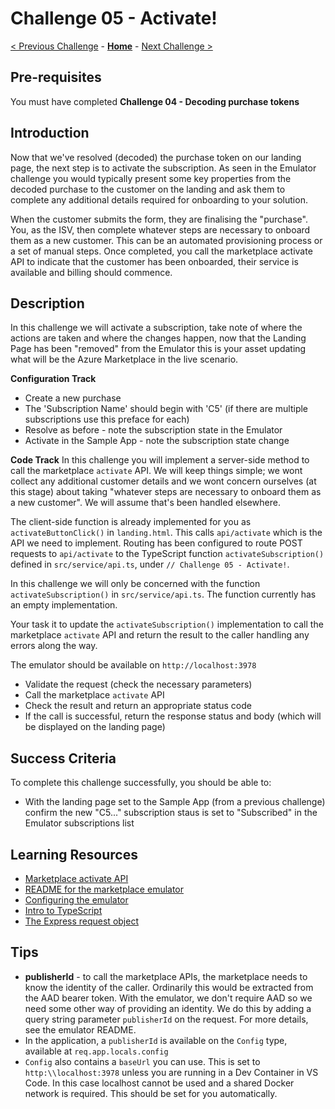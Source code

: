 # Challenge 05 - Activate!

[< Previous Challenge](./Challenge-04.md) - **[Home](../README.md)** - [Next Challenge >](./Challenge-06.md)

## Pre-requisites

You must have completed **Challenge 04 - Decoding purchase tokens**

## Introduction

Now that we've resolved (decoded) the purchase token on our landing page, the next step is to activate the subscription.
As seen in the Emulator challenge you would typically present some key properties from the decoded purchase to the customer on the landing and ask them to
complete any additional details required for onboarding to your solution.

When the customer submits the form, they are finalising the "purchase". You, as the ISV, then complete whatever steps
are necessary to onboard them as a new customer. This can be an automated provisioning process or a set of manual steps.
Once completed, you call the marketplace activate API to indicate that the customer has been onboarded, their service
is available and billing should commence.

## Description
In this challenge we will activate a subscription, take note of where the actions are taken and where the changes happen, now that the Landing Page has been "removed" from the Emulator this is your asset updating what will be the Azure Marketplace in the live scenario.
 
**Configuration Track**
- Create a new purchase
- The 'Subscription Name' should begin with 'C5' (if there are multiple subscriptions use this preface for each)
- Resolve as before - note the subscription state in the Emulator
- Activate in the Sample App - note the subscription state change

**Code Track**
In this challenge you will implement a server-side method to call the marketplace `activate` API. We will keep things
simple; we wont collect any additional customer details and we wont concern ourselves (at this stage) about taking
"whatever steps are necessary to onboard them as a new customer". We will assume that's been handled elsewhere.

The client-side function is already implemented for you as `activateButtonClick()` in `landing.html`. This calls
`api/activate` which is the API we need to implement. Routing has been configured to route POST requests to `api/activate`
to the TypeScript function `activateSubscription()` defined in `src/service/api.ts`, under `// Challenge 05 - Activate!`.

In this challenge we will only be concerned with the function `activateSubscription()` in `src/service/api.ts`. The function
currently has an empty implementation.

Your task it to update the `activateSubscription()` implementation to call the marketplace `activate` API and return the
result to the caller handling any errors along the way.

The emulator should be available on `http://localhost:3978`

- Validate the request (check the necessary parameters)
- Call the marketplace `activate` API
- Check the result and return an appropriate status code
- If the call is successful, return the response status and body (which will be displayed on the landing page)

## Success Criteria

To complete this challenge successfully, you should be able to:
- With the landing page set to the Sample App (from a previous challenge) confirm the new "C5..." subscription staus is set to "Subscribed" in the Emulator subscriptions list

## Learning Resources

- [Marketplace activate API](https://learn.microsoft.com/azure/marketplace/partner-center-portal/pc-saas-fulfillment-subscription-api#post-httpsmarketplaceapimicrosoftcomapisaassubscriptionssubscriptionidactivateapi-versionapiversion)
- [README for the marketplace emulator](https://github.com/microsoft/Commercial-Marketplace-SaaS-API-Emulator/blob/main/README.md)
- [Configuring the emulator](https://github.com/microsoft/Commercial-Marketplace-SaaS-API-Emulator/blob/main/docs/config.md)
- [Intro to TypeScript](https://www.typescriptlang.org/docs/)
- [The Express request object](http://expressjs.com/en/4x/api.html#req)

## Tips

- **publisherId** - to call the marketplace APIs, the marketplace needs to know the identity of the caller. Ordinarily
this would be extracted from the AAD bearer token. With the emulator, we don't require AAD so we need some other
way of providing an identity. We do this by adding a query string parameter `publisherId` on the request. For more
details, see the emulator README.
- In the application, a `publisherId` is available on the `Config` type, available at `req.app.locals.config`
- `Config` also contains a `baseUrl` you can use. This is set to `http:\\localhost:3978` unless you are running in a
Dev Container in VS Code. In this case localhost cannot be used and a shared Docker network is required. This should
be set for you automatically.
